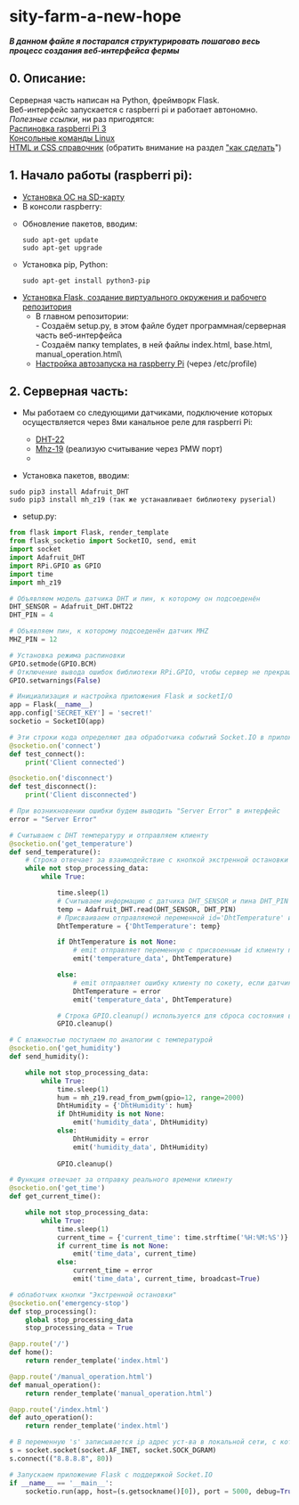 # sity-farm-a-new-hope

***В данном файле я постарался структурировать пошагово весь процесс создания веб-интерфейса фермы***

## 0. Описание:
Серверная часть написан на Python, фреймворк Flask.\
Веб-интерфейс запускается с raspberri pi и работает автономно.\
*Полезные ссылки*, ни раз пригодятся:\
        [Распиновка raspberri Pi 3](https://pinout.xyz/)\
        [Консольные команды Linux](https://habr.com/ru/articles/501442/)\
        [HTML и CSS справочник](https://html5css.ru/html/html_elements.php) (обратить внимание на раздел ["как сделать](https://html5css.ru/howto/default.php)")
## 1. Начало работы (raspberri pi):

* [Установка ОС на SD-карту](https://www.youtube.com/watch?v=jf1Rwrdh0aI&t=201s)
* В консоли raspberry:
<ul type='circle'>
<li>Обновление пакетов, вводим: </li>
    
```
sudo apt-get update
sudo apt-get upgrade
```
<li>Установка pip, Python: </li>

```
sudo apt-get install python3-pip
```
</ul>
  
  
* [Установка Flask, создание виртуального окружения и рабочего репозитория](https://flask.palletsprojects.com/en/latest/installation/)
  * В главном репозитории:\
        - Создаём setup.py, в этом файле будет программная/серверная часть веб-интерфейса\
        - Создаём папку templates, в ней файлы index.html, base.html, manual_operation.html\
  * [Настройка автозапуска на raspberry Pi](https://microtechnics.ru/avtozapusk-skripta-na-raspberry-pi/?ysclid=lrev3wsklc806619793) (через /etc/profile)
    
## 2. Серверная часть:
* Мы работаем со следующими датчиками, подключение которых осуществляется через 8ми канальное реле для raspberri Pi:
  - [DHT-22](https://github.com/freedom27/MyPyDHT?ysclid=lrg5djj711316512711)
  - [Mhz-19](https://www.winsen-sensor.com/d/files/PDF/Infrared%20Gas%20Sensor/NDIR%20CO2%20SENSOR/MH-Z19%20CO2%20Ver1.0.pdf) (реализую считывание через PMW порт)
  - 

* Установка пакетов, вводим:

```
sudo pip3 install Adafruit_DHT
sudo pip3 install mh_z19 (так же устанавливает библиотеку pyserial)
```

* setup.py:

```python
from flask import Flask, render_template
from flask_socketio import SocketIO, send, emit
import socket
import Adafruit_DHT
import RPi.GPIO as GPIO
import time
import mh_z19

# Объявляем модель датчика DHT и пин, к которому он подсоеденён
DHT_SENSOR = Adafruit_DHT.DHT22
DHT_PIN = 4

# Объявляем пин, к которому подсоеденён датчик MHZ
MHZ_PIN = 12

# Установка режима распиновки
GPIO.setmode(GPIO.BCM)
# Отключение вывода ошибок библиотеки RPi.GPIO, чтобы сервер не прекращад работу и выводил ошибки в интерфейс
GPIO.setwarnings(False)

# Инициализация и настройка приложения Flask и socketI/O
app = Flask(__name__)
app.config['SECRET_KEY'] = 'secret!'
socketio = SocketIO(app)

# Эти строки кода определяют два обработчика событий Socket.IO в приложении Flask - подключение/отключение клиента
@socketio.on('connect')
def test_connect():
    print('Client connected')

@socketio.on('disconnect')
def test_disconnect():
    print('Client disconnected')

# При возникновении ошибки будем выводить "Server Error" в интерфейс
error = "Server Error"

# Считываем с DHT температуру и отправляем клиенту 
@socketio.on('get_temperature')
def send_temperature():
    # Строка отвечает за взаимодействие с кнопкой экстренной остановки
    while not stop_processing_data:
        while True:

            time.sleep(1)
            # Считываем информацию с датчика DHT_SENSOR и пина DHT_PIN
            temp = Adafruit_DHT.read(DHT_SENSOR, DHT_PIN)
            # Присваиваем отправляемой переменной id='DhtTemperature' и значение temp
            DhtTemperature = {'DhtTemperature': temp}

            if DhtTemperature is not None:
                # emit отправляет переменную с присвоенным id клиенту по сокету
                emit('temperature_data', DhtTemperature)

            else:
                # emit отправляет ошибку клиенту по сокету, если датчик не отвечает
                DhtTemperature = error
                emit('temperature_data', DhtTemperature)

            # Строка GPIO.cleanup() используется для сброса состояния всех пинов ввода/вывода общего назначения (GPIO) на Raspberry Pi
            GPIO.cleanup()

# С влажностью поступаем по аналогии с температурой
@socketio.on('get_humidity')
def send_humidity():

    while not stop_processing_data:
        while True:
            time.sleep(1)
            hum = mh_z19.read_from_pwm(gpio=12, range=2000)
            DhtHumidity = {'DhtHumidity': hum}
            if DhtHumidity is not None:
                emit('humidity_data', DhtHumidity)
            else:
                DhtHumidity = error
                emit('humidity_data', DhtHumidity)
        
            GPIO.cleanup()

# Функция отвечает за отправку реального времени клиенту
@socketio.on('get_time')
def get_current_time():

    while not stop_processing_data:
        while True:
            time.sleep(1)
            current_time = {'current_time': time.strftime('%H:%M:%S')}
            if current_time is not None:
                emit('time_data', current_time)
            else:
                current_time = error
                emit('time_data', current_time, broadcast=True)

# обпаботчик кнопки "Экстренной остановки"
@socketio.on('emergency-stop')
def stop_processing():
    global stop_processing_data
    stop_processing_data = True

@app.route('/')
def home():
    return render_template('index.html')

@app.route('/manual_operation.html')
def manual_operation():
    return render_template('manual_operation.html')

@app.route('/index.html')
def auto_operation():
    return render_template('index.html')

# В переменную 's' записывается ip адрес уст-ва в локальной сети, с которго запускается сервер (в нашем случае - raspberry pi)
s = socket.socket(socket.AF_INET, socket.SOCK_DGRAM)
s.connect(("8.8.8.8", 80))

# Запускаем приложение Flask с поддержкой Socket.IO
if __name__ == '__main__':
    socketio.run(app, host=(s.getsockname()[0]), port = 5000, debug=True)
```
